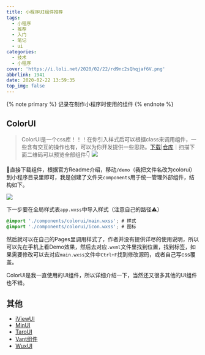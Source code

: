 ```yaml
---
title: 小程序UI组件推荐
tags:
  - 小程序
  - 推荐
  - 入门
  - 笔记
  - ui
categories:
  - 技术
  - 小程序
cover: 'https://i.loli.net/2020/02/22/rd9nc2sQhqjaf6V.png'
abbrlink: 1941
date: 2020-02-22 13:59:35
top_img: false
---
```

{% note primary %}
记录在制作小程序时使用的组件
{% endnote %}
## ColorUI

>ColorUI是一个css库！！！在你引入样式后可以根据class来调用组件，一些含有交互的操作也有，可以为你开发提供一些思路。[下载](https://www.color-ui.com/)|[仓库](https://github.com/weilanwl/ColorUI)｜扫描下面二维码可以预览全部组件👇
![](https://i.loli.net/2020/02/22/uiMEAIZYFpPTGKB.png)

直接下载组件，根据官方Readme介绍，移动```/demo```（我把文件名改为colorui）到小程序目录里即可，我是创建了文件夹```components```用于统一管理外部组件，结构如下。

![](https://i.loli.net/2020/02/22/KAlbTFatwoev3yk.png)

下一步要在全局样式表```app.wxss```中导入样式（注意自己的路径⚠️）
```css
@import './components/colorui/main.wxss'; # 样式
@import './components/colorui/icon.wxss'; # 图标
```

然后就可以在自己的Pages里调用样式了，作者并没有提供详尽的使用说明，所以可以先在手机上看Demo效果，然后去对应```.wxml```文件里找到位置，找到标签，如果需要修改可以去对应```main.wxss```文件中```Ctrl+F```找到修改源码，或者自己写css覆盖。

ColorUI是我一直使用的UI组件，所以详细介绍一下，当然还又很多其他的UI组件也不错。

## 其他

* [iViewUI]()
* [MinUI]()
* [TaroUI]()
* [Vant组件]()
* [WuxUI]()
